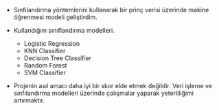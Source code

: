 * Sınfılandırma yöntemlerini kullanarak bir prinç verisi üzerinde makine öğrenmesi modeli geliştirdim.

* Kullandığım sınıflandırma modelleri.
    * Logistic Regression
    * KNN Classifier 
    * Decision Tree Classifier
    * Random Forest
    * SVM Classifier   

* Projenin asıl amacı daha iyi bir skor elde etmek değildir. Veri işleme ve sınfılandırma modelleri üzerinde çalışmalar yaparak yeterliliğimi artırmaktır.
  
